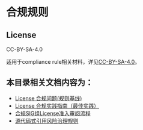 # 合规规则

## License

CC-BY-SA-4.0

适用于compliance rule相关材料，详见[CC-BY-SA-4.0](https://spdx.org/licenses/CC-BY-SA-4.0.html)。

## 本目录相关文档内容为：

* [License 合规问题(规则基线)](https://gitee.com/openeuler/compliance/blob/master/rule/baseline.md)
* [License 合规实践指南（最佳实践）](https://gitee.com/openeuler/compliance/blob/master/rule/practice.md)
* [合规SIG组License准入审阅流程](https://gitee.com/openeuler/compliance/blob/master/rule/%E5%90%88%E8%A7%84SIG%E7%BB%84License%E5%87%86%E5%85%A5%E5%AE%A1%E9%98%85%E6%B5%81%E7%A8%8B.md)
* [源代码式引用风险治理规则](https://gitee.com/openeuler/compliance/blob/master/rule/%E6%BA%90%E4%BB%A3%E7%A0%81%E5%BC%8F%E5%BC%95%E7%94%A8%E9%A3%8E%E9%99%A9%E6%B2%BB%E7%90%86%E8%A7%84%E5%88%99.md)